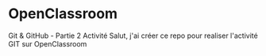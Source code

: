 # OpenClassroom
Git &amp; GitHub - Partie 2 Activité
Salut, j'ai créer ce repo pour realiser l'activité GIT sur OpenClassroom
